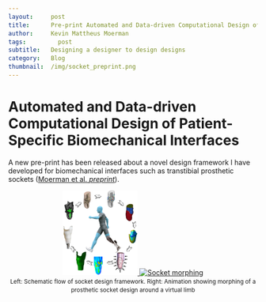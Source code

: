 ```yaml
---
layout:     post
title:      Pre-print Automated and Data-driven Computational Design of Patient-Specific Biomechanical Interfaces
author:     Kevin Mattheus Moerman
tags: 		  post
subtitle:  	Designing a designer to design designs
category:   Blog
thumbnail:  /img/socket_preprint.png
---
```


# Automated and Data-driven Computational Design of Patient-Specific Biomechanical Interfaces
A new pre-print has been released about a novel design framework I have developed for biomechanical interfaces such as transtibial prosthetic sockets ([Moerman et al. _preprint_](https://engrxiv.org/g8h9n/)).

<div>
<center>
<a href="https://engrxiv.org/g8h9n/"> <img alt="Design framework" style="width:30%;" src="/img/socket_preprint.png" /> <img alt="Socket morphing" style="width:15%;" src="/img/gallery/socketMorph.gif" /> </a>
<br>
<small>Left: Schematic flow of socket design framework. Right: Animation showing morphing of a prosthetic socket design around a virtual limb</small>
</center>
</div>
